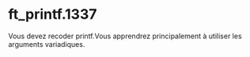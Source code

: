 # ft_printf.1337
 Vous devez recoder printf.Vous apprendrez principalement à utiliser les arguments variadiques.
